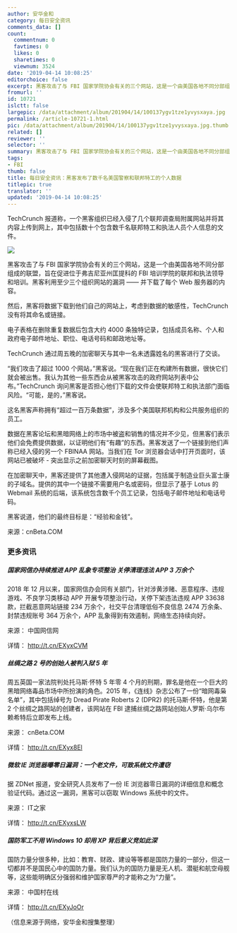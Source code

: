 ```yaml
---
author: 安华金和
category: 每日安全资讯
comments_data: []
count:
  commentnum: 0
  favtimes: 0
  likes: 0
  sharetimes: 0
  viewnum: 3524
date: '2019-04-14 10:08:25'
editorchoice: false
excerpt: 黑客攻击了与 FBI 国家学院协会有关的三个网站，这是一个由美国各地不同分部组成的联盟
fromurl: ''
id: 10721
islctt: false
largepic: /data/attachment/album/201904/14/100137ygv1tze1yvysxaya.jpg
permalink: /article-10721-1.html
pic: /data/attachment/album/201904/14/100137ygv1tze1yvysxaya.jpg.thumb.jpg
related: []
reviewer: ''
selector: ''
summary: 黑客攻击了与 FBI 国家学院协会有关的三个网站，这是一个由美国各地不同分部组成的联盟
tags:
- FBI
thumb: false
title: 每日安全资讯：黑客发布了数千名美国警察和联邦特工的个人数据
titlepic: true
translator: ''
updated: '2019-04-14 10:08:25'
---
```


TechCrunch 报道称，一个黑客组织已经入侵了几个联邦调查局附属网站并将其内容上传到网上，其中包括数十个包含数千名联邦特工和执法人员个人信息的文件。


![](/data/attachment/album/201904/14/100137ygv1tze1yvysxaya.jpg)


黑客攻击了与 FBI 国家学院协会有关的三个网站，这是一个由美国各地不同分部组成的联盟，旨在促进位于弗吉尼亚州匡提科的 FBI 培训学院的联邦和执法领导和培训。黑客利用至少三个组织网站的漏洞 —— 并下载了每个 Web 服务器的内容。


然后，黑客将数据下载到他们自己的网站上，考虑到数据的敏感性，TechCrunch 没有将其命名或链接。


电子表格在删除重复数据后包含大约 4000 条独特记录，包括成员名称、个人和政府电子邮件地址、职位、电话号码和邮政地址等。


TechCrunch 通过周五晚的加密聊天与其中一名未透露姓名的黑客进行了交谈。


“我们攻击了超过 1000 个网站，”黑客说。“现在我们正在构建所有数据，很快它们就会被出售。我认为其他一些东西会从被黑客攻击的政府网站列表中公布。”TechCrunch 询问黑客是否担心他们下载的文件会使联邦特工和执法部门面临风险。“可能，是的，”黑客说。


这名黑客声称拥有“超过一百万条数据”，涉及多个美国联邦机构和公共服务组织的员工。


数据在黑客论坛和黑暗网络上的市场中被盗和销售的情况并不少见，但黑客们表示他们会免费提供数据，以证明他们有“有趣”的东西。黑客发送了一个链接到他们声称已经入侵的另一个 FBINAA 网站。当我们在 Tor 浏览器会话中打开页面时，该网站已被破坏 - 突出显示之前加密聊天时刻的屏幕截图。


在加密聊天中，黑客还提供了其他遭入侵网站的证据，包括属于制造业巨头富士康的子域名。提供的其中一个链接不需要用户名或密码，但显示了基于 Lotus 的 Webmail 系统的后端，该系统包含数千个员工记录，包括电子邮件地址和电话号码。


黑客说道，他们的最终目标是：“经验和金钱”。


来源：cnBeta.COM


### 更多资讯


##### 国家网信办持续推进 APP 乱象专项整治 关停清理违法 APP 3 万余个


2018 年 12 月以来，国家网信办会同有关部门，针对涉黄涉赌、恶意程序、违规游戏、不良学习类移动 APP 开展专项整治行动，关停下架违法违规 APP 33638 款，拦截恶意网站链接 234 万余个，社交平台清理低俗不良信息 2474 万余条、封禁违规账号 364 万余个，APP 乱象得到有效遏制，网络生态持续向好。


来源： 中国网信网


详情： <http://t.cn/EXyxCVM> 


##### 丝绸之路 2 号的创始人被判入狱 5 年


周五英国一家法院判处托马斯·怀特 5 年零 4 个月的刑期，罪名是他在一个巨大的黑暗网络毒品市场中所扮演的角色。2015 年，《连线》杂志公布了一份“暗网毒枭名单”，其中包括绰号为 Dread Pirate Roberts 2 (DPR2) 的托马斯·怀特，他是第 2 个丝绸之路网站的创建者，该网站在 FBI 逮捕丝绸之路网站创始人罗斯·乌尔布赖希特后立即发布上线。


来源： cnBeta.COM


详情： <http://t.cn/EXyx8El> 


##### 微软 IE 浏览器曝零日漏洞：一个老文件，可致系统文件遭窃


据 ZDNet 报道，安全研究人员发布了一份 IE 浏览器零日漏洞的详细信息和概念验证代码。通过这一漏洞，黑客可以窃取 Windows 系统中的文件。


来源： IT之家


详情： <http://t.cn/EXyxsLW> 


##### 国防军工不用 Windows 10 却用 XP 背后意义竞如此深


国防力量分很多种，比如：教育、财政、建设等等都是国防力量的一部分，但这一切都并不是国民心中的国防力量。我们认为的国防力量是无人机、潜艇和航空母舰等，这些能明确区分强弱和维护国家尊严的才能称之为“力量”。


来源： 中国村在线


详情： <http://t.cn/EXyJoOr> 


（信息来源于网络，安华金和搜集整理）